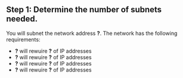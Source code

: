 ## Step 1: Determine the number of subnets needed.<br>
You will subnet the network address **?**. The network has the following requirements:
- **?** will rewuire **?** of IP addresses
- **?** will rewuire **?** of IP addresses
- **?** will rewuire **?** of IP addresses
- **?** will rewuire **?** of IP addresses

